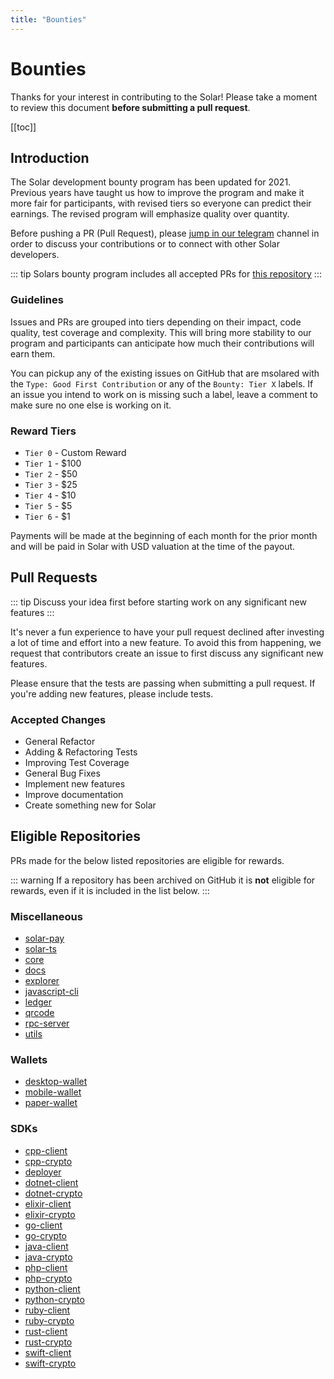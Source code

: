 ```yaml
---
title: "Bounties"
---
```


# Bounties

Thanks for your interest in contributing to the Solar! Please take a moment to review this document **before submitting a pull request**.

[[toc]]

## Introduction

The Solar development bounty program has been updated for 2021. Previous years have taught us how to improve the program and make it more fair for participants, with revised tiers so everyone can predict their earnings. The revised program will emphasize quality over quantity.

Before pushing a PR (Pull Request), please [jump in our telegram](https://t.me/Solar) channel in order to discuss your contributions or to connect with other Solar developers.

::: tip
Solars bounty program includes all accepted PRs for [this repository]( https://github.com/solar-network/docs)
:::

### Guidelines

Issues and PRs are grouped into tiers depending on their impact, code quality, test coverage and complexity. This will bring more stability to our program and participants can anticipate how much their contributions will earn them.

You can pickup any of the existing issues on GitHub that are msolared with the `Type: Good First Contribution` or any of the `Bounty: Tier X` labels. If an issue you intend to work on is missing such a label, leave a comment to make sure no one else is working on it.

### Reward Tiers

 - `Tier 0` - Custom Reward
 - `Tier 1` - $100
 - `Tier 2` - $50
 - `Tier 3` - $25
 - `Tier 4` - $10
 - `Tier 5` - $5
 - `Tier 6` - $1

Payments will be made at the beginning of each month for the prior month and will be paid in Solar with USD valuation at the time of the payout.

## Pull Requests

::: tip
Discuss your idea first before starting work on any significant new features
:::

It's never a fun experience to have your pull request declined after investing a lot of time and effort into a new feature. To avoid this from happening, we request that contributors create an issue to first discuss any significant new features.

Please ensure that the tests are passing when submitting a pull request. If you're adding new features, please include tests.

### Accepted Changes

- General Refactor
- Adding & Refactoring Tests
- Improving Test Coverage
- General Bug Fixes
- Implement new features
- Improve documentation
- Create something new for Solar

## Eligible Repositories

PRs made for the below listed repositories are eligible for rewards.

::: warning
If a repository has been archived on GitHub it is **not** eligible for rewards, even if it is included in the list below.
:::

### Miscellaneous

- [solar-pay](https://github.com/solar-network/pay)
- [solar-ts](https://github.com/solar-network/solar-ts)
- [core](https://github.com/solar-network/core)
- [docs](https://github.com/solar-network/docs)
- [explorer](https://github.com/solar-network/explorer)
- [javascript-cli](https://github.com/solar-network/javascript-cli)
- [ledger](https://github.com/solar-network/ledger)
- [qrcode](https://github.com/solar-network/qrcode)
- [rpc-server](https://github.com/solar-network/rpc-server)
- [utils]( https://github.com/solar-network/solar-utils)

### Wallets

- [desktop-wallet](https://github.com/solar-network/desktop-wallet)
- [mobile-wallet](https://github.com/solar-network/mobile-wallet)
- [paper-wallet](https://github.com/solar-network/paper-wallet)

### SDKs

- [cpp-client](https://github.com/solar-network/cpp-client)
- [cpp-crypto](https://github.com/solar-network/cpp-crypto)
- [deployer](https://github.com/solar-network/deployer)
- [dotnet-client](https://github.com/solar-network/dotnet-client)
- [dotnet-crypto](https://github.com/solar-network/dotnet-crypto)
- [elixir-client](https://github.com/solar-network/elixir-client)
- [elixir-crypto](https://github.com/solar-network/elixir-crypto)
- [go-client](https://github.com/solar-network/go-client)
- [go-crypto](https://github.com/solar-network/go-crypto)
- [java-client](https://github.com/solar-network/java-client)
- [java-crypto](https://github.com/solar-network/java-crypto)
- [php-client](https://github.com/solar-network/php-client)
- [php-crypto](https://github.com/solar-network/php-crypto)
- [python-client](https://github.com/solar-network/python-client)
- [python-crypto](https://github.com/solar-network/python-crypto)
- [ruby-client](https://github.com/solar-network/ruby-client)
- [ruby-crypto](https://github.com/solar-network/ruby-crypto)
- [rust-client](https://github.com/solar-network/rust-client)
- [rust-crypto](https://github.com/solar-network/rust-crypto)
- [swift-client](https://github.com/solar-network/swift-client)
- [swift-crypto](https://github.com/solar-network/swift-crypto)
